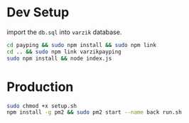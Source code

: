 


# Dev Setup 

import the `db.sql` into `varzik` database.

```bash
cd payping && sudo npm install && sudo npm link
cd .. && sudo npm link varzikpayping
sudo npm install && node index.js
```

# Production

```bash
sudo chmod +x setup.sh
npm install -g pm2 && sudo pm2 start --name back run.sh
```
